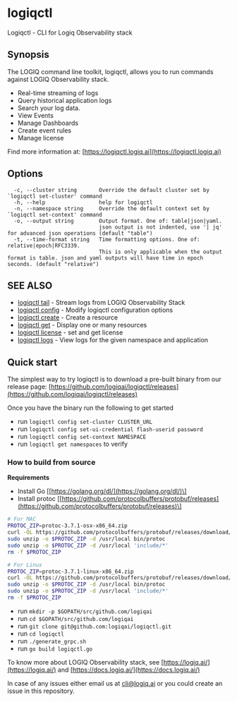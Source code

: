 # logiqctl

Logiqctl - CLI for Logiq Observability stack

## Synopsis

The LOGIQ command line toolkit, logiqctl, allows you to run commands against LOGIQ Observability stack.

* Real-time streaming of logs
* Query historical application logs 
* Search your log data.
* View Events
* Manage Dashboards
* Create event rules
* Manage license

Find more information at: [https://logiqctl.logiq.ai](https://logiqctl.logiq.ai)

## Options

```text
  -c, --cluster string       Override the default cluster set by `logiqctl set-cluster' command
  -h, --help                 help for logiqctl
  -n, --namespace string     Override the default context set by `logiqctl set-context' command
  -o, --output string        Output format. One of: table|json|yaml. 
                             json output is not indented, use '| jq' for advanced json operations (default "table")
  -t, --time-format string   Time formatting options. One of: relative|epoch|RFC3339. 
                             This is only applicable when the output format is table. json and yaml outputs will have time in epoch seconds. (default "relative")
```

## SEE ALSO

* [logiqctl tail](docs/logiqctl_tail.md)     - Stream logs from LOGIQ Observability Stack
* [logiqctl config](docs/logiqctl_config.md)     - Modify logiqctl configuration options
* [logiqctl create](docs/logiqctl_create.md)     - Create a resource
* [logiqctl get](docs/logiqctl_get.md)     - Display one or many resources
* [logiqctl license](docs/logiqctl_license.md)     - set and get license
* [logiqctl logs](docs/logiqctl_logs.md)     - View logs for the given namespace and application

## Quick start

The simplest way to try logiqctl is to download a pre-built binary from our release page: [https://github.com/logiqai/logiqctl/releases](https://github.com/logiqai/logiqctl/releases)

Once you have the binary run the following to get started

* run `logiqctl config set-cluster CLUSTER_URL`
* run `logiqctl config set-ui-credential flash-userid password`
* run `logiqctl config set-context NAMESPACE`
* run `logiqctl get namespaces` to verify

### How to build from source

**Requirements**

* Install Go \[[https://golang.org/dl/](https://golang.org/dl/)\]
* Install protoc \[[https://github.com/protocolbuffers/protobuf/releases](https://github.com/protocolbuffers/protobuf/releases)\]

```bash
# For MAC
PROTOC_ZIP=protoc-3.7.1-osx-x86_64.zip
curl -OL https://github.com/protocolbuffers/protobuf/releases/download/v3.7.1/$PROTOC_ZIP
sudo unzip -o $PROTOC_ZIP -d /usr/local bin/protoc
sudo unzip -o $PROTOC_ZIP -d /usr/local 'include/*'
rm -f $PROTOC_ZIP
```

```bash
# For Linux
PROTOC_ZIP=protoc-3.7.1-linux-x86_64.zip
curl -OL https://github.com/protocolbuffers/protobuf/releases/download/v3.7.1/$PROTOC_ZIP
sudo unzip -o $PROTOC_ZIP -d /usr/local bin/protoc
sudo unzip -o $PROTOC_ZIP -d /usr/local 'include/*'
rm -f $PROTOC_ZIP
```

* run `mkdir -p $GOPATH/src/github.com/logiqai`
* run `cd $GOPATH/src/github.com/logiqai`
* run `git clone git@github.com:logiqai/logiqctl.git`
* run `cd logiqctl`
* run `./generate_grpc.sh`
* run `go build logiqctl.go`

To know more about LOGIQ Observability stack, see [https://logiq.ai/](https://logiq.ai/) and [https://docs.logiq.ai/](https://docs.logiq.ai/)

In case of any issues either email us at cli@logiq.ai or you could create an issue in this repository.

